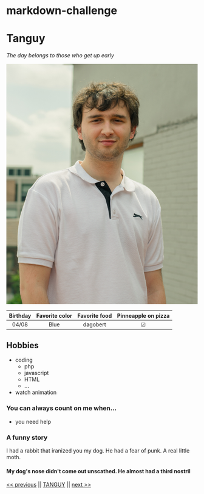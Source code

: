 # markdown-challenge

# Tanguy

*The day belongs to those who get up early*

![img](img/DSC_0047.jpg)

| Birthday | Favorite color | Favorite food | Pinneapple on pizza |
| :--------: | :--: | :--: | :--: |
| 04/08    | Blue | dagobert | &#9745; |

## Hobbies

* coding
    * php
    * javascript
    * HTML
    * ...
* watch animation

### You can always count on me when...
* you need help

### A funny story
I had a rabbit that iranized you my dog. He had a fear of punk. A real little moth.
#### My dog's nose didn't come out unscathed. He almost had a third nostril


[<< previous]() || [TANGUY]() || [next >>]()